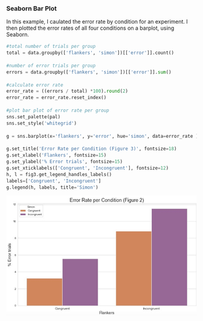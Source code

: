 ### Seaborn Bar Plot

In this example, I caulated the error rate by condition for an experiment. I then plotted the error rates of all four conditions on a barplot, using Seaborn.


```python
#total number of trials per group
total = data.groupby(['flankers', 'simon'])[['error']].count()

#number of error trials per group
errors = data.groupby(['flankers', 'simon'])[['error']].sum()

#calculate error rate
error_rate = ((errors / total) *100).round(2)
error_rate = error_rate.reset_index()

#plot bar plot of error rate per group
sns.set_palette(pal)
sns.set_style('whitegrid')

g = sns.barplot(x='flankers', y='error', hue='simon', data=error_rate )

g.set_title('Error Rate per Condition (Figure 3)', fontsize=18)
g.set_xlabel('Flankers', fontsize=15)
g.set_ylabel('% Error trials', fontsize=15)
g.set_xticklabels(['Congruent', 'Incongruent'], fontsize=12)
h, l = fig3.get_legend_handles_labels()
labels=['Congruent', 'Incongruent']
g.legend(h, labels, title='Simon')
```

![](BarPlot.jpeg)


```python

```
